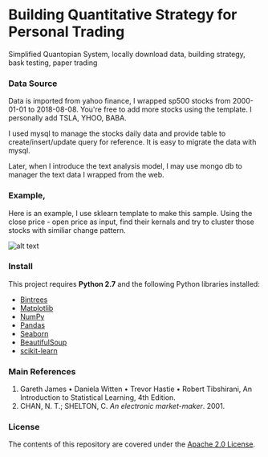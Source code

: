 Building Quantitative Strategy for Personal Trading
==================

Simplified Quantopian System, locally download data, building strategy, bask testing, paper trading

### Data Source

Data is imported from yahoo finance, I wrapped sp500 stocks from 2000-01-01 to 2018-08-08. You're free to add more stocks using the template. I personally add TSLA, YHOO, BABA.

I used mysql to manage the stocks daily data and provide table to create/insert/update query for reference.
It is easy to migrate the data with mysql. 

Later, when I introduce the text analysis model, I may use mongo db to manager the text data I wrapped from the web.



### Example,
Here is an example, I use sklearn template to make this sample. Using the close price - open price as input, find their kernals and try to cluster those stocks with similiar change pattern.  

![alt text](https://lh3.googleusercontent.com/-6E-nUmRvrBI/W331bA8byHI/AAAAAAAA_dM/2JORMapWoyg76qIOqTJ3Ed9lW8wiJKoKwCL0BGAs/w530-d-h405-n-rw/download.png)



 

### Install
This project requires **Python 2.7** and the following Python libraries installed:

- [Bintrees](https://pypi.python.org/pypi/bintrees/2.0.2)
- [Matplotlib](http://matplotlib.org/)
- [NumPy](http://www.numpy.org/)
- [Pandas](http://pandas.pydata.org)
- [Seaborn](https://web.stanford.edu/~mwaskom/software/seaborn/)
- [BeautifulSoup](https://pypi.python.org/pypi/beautifulsoup4)
- [scikit-learn](https://pypi.org/project/scikit-learn/) 



 
### Main References
1. Gareth James • Daniela Witten • Trevor Hastie • Robert Tibshirani, An Introduction to
Statistical Learning, 4th Edition.
2. CHAN, N. T.; SHELTON, C. *An electronic market-maker*. 2001.

### License
The contents of this repository are covered under the [Apache 2.0 License](LICENSE.md).
